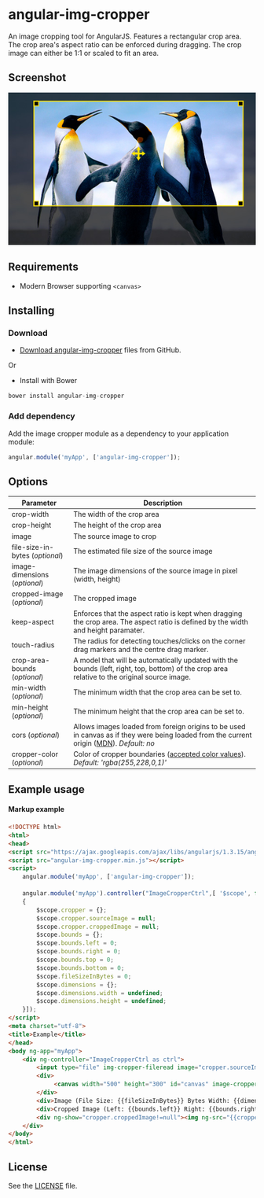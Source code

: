 # angular-img-cropper

An image cropping tool for AngularJS. Features a rectangular crop area. The crop area's aspect ratio can be enforced during dragging. The crop image can either be 1:1 or scaled to fit an area.

## Screenshot

![Screenshot](https://raw.githubusercontent.com/AllanBishop/ImageCropper/master/screenshots/screenshot.jpg "Screenshot")

## Requirements

 - Modern Browser supporting ```<canvas>```

## Installing

### Download

- [Download angular-img-cropper](https://github.com/hendrik-scholz/angular-img-cropper/archive/dev.zip) files from GitHub.

Or

- Install with Bower

```javascript
bower install angular-img-cropper
```


### Add dependency

Add the image cropper module as a dependency to your application module:
```javascript
angular.module('myApp', ['angular-img-cropper']);
```

## Options


| Parameter | Description |
| ------ | ----------- |
| crop-width  | The width of the crop area|
| crop-height | The height of the crop area|
| image | The source image to crop|
| file-size-in-bytes (*optional*) | The estimated file size of the source image|
| image-dimensions (*optional*) | The image dimensions of the source image in pixel (width, height)|
| cropped-image (*optional*) | The cropped image|
| keep-aspect   | Enforces that the aspect ratio is kept when dragging the crop area. The aspect ratio is defined by the width and height paramater. |
| touch-radius  | The radius for detecting touches/clicks on the corner drag markers and the centre drag marker. |
| crop-area-bounds (*optional*) | A model that will be automatically updated with the bounds (left, right, top, bottom) of the crop area relative to the original source image.
| min-width (*optional*) | The minimum width that the crop area can be set to.
| min-height (*optional*) | The minimum height that the crop area can be set to.
| cors (*optional*) |  Allows images loaded from foreign origins to be used in canvas as if they were being loaded from the current origin ([MDN](https://developer.mozilla.org/en-US/docs/Web/HTML/CORS_enabled_image)). *Default: no*
| cropper-color (*optional*) | Color of cropper boundaries ([accepted color values](http://www.w3schools.com/cssref/css_colors_legal.asp)). *Default: 'rgba(255,228,0,1)'*

## Example usage

#### Markup example

```html
<!DOCTYPE html>
<html>
<head>
<script src="https://ajax.googleapis.com/ajax/libs/angularjs/1.3.15/angular.js"></script>
<script src="angular-img-cropper.min.js"></script>
<script>
    angular.module('myApp', ['angular-img-cropper']);

    angular.module('myApp').controller("ImageCropperCtrl",[ '$scope', function($scope)
    {
        $scope.cropper = {};
        $scope.cropper.sourceImage = null;
        $scope.cropper.croppedImage = null;
        $scope.bounds = {};
        $scope.bounds.left = 0;
        $scope.bounds.right = 0;
        $scope.bounds.top = 0;
        $scope.bounds.bottom = 0;
        $scope.fileSizeInBytes = 0;
        $scope.dimensions = {};
        $scope.dimensions.width = undefined;
        $scope.dimensions.height = undefined;
    }]);
</script>
<meta charset="utf-8">
<title>Example</title>
</head>
<body ng-app="myApp">
    <div ng-controller="ImageCropperCtrl as ctrl">
        <input type="file" img-cropper-fileread image="cropper.sourceImage" file-size-in-bytes="fileSizeInBytes"/>
        <div>
             <canvas width="500" height="300" id="canvas" image-cropper image="cropper.sourceImage" image-dimensions="dimensions" cropped-image="cropper.croppedImage" crop-width="400" crop-height="200" keep-aspect="true" touch-radius="30" crop-area-bounds="bounds" cropper-color="#CCB600"></canvas>
        </div>
        <div>Image (File Size: {{fileSizeInBytes}} Bytes Width: {{dimensions.width}} Height: {{dimensions.height}})</div>
        <div>Cropped Image (Left: {{bounds.left}} Right: {{bounds.right}} Top: {{bounds.top}} Bottom: {{bounds.bottom}})</div>
        <div ng-show="cropper.croppedImage!=null"><img ng-src="{{cropper.croppedImage}}" /></div>
    </div>
</body>
</html>
```


## License

See the [LICENSE](https://github.com/AllanBishop/ImageCropper/blob/master/LICENSE.md) file.
